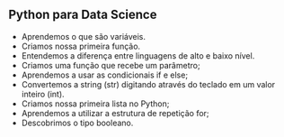 ## Python para Data Science

- Aprendemos o que são variáveis.
- Criamos nossa primeira função.
- Entendemos a diferença entre linguagens de alto e baixo nível.
- Criamos uma função que recebe um parâmetro;
- Aprendemos a usar as condicionais if e else;
- Convertemos a string (str) digitando através do teclado em um valor inteiro (int).
- Criamos nossa primeira lista no Python;
- Aprendemos a utilizar a estrutura de repetição for;
- Descobrimos o tipo booleano.

